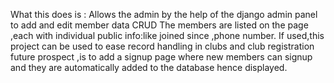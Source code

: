 What this does is :
Allows the admin by the help of the django admin panel to add and edit member data CRUD
The members are listed on the page ,each with individual public info:like joined since ,phone number.
If used,this project can be used to ease record handling in clubs and club registration 
future prospect ,is to add a signup page where new members can signup and they are automatically added to the database hence displayed.
